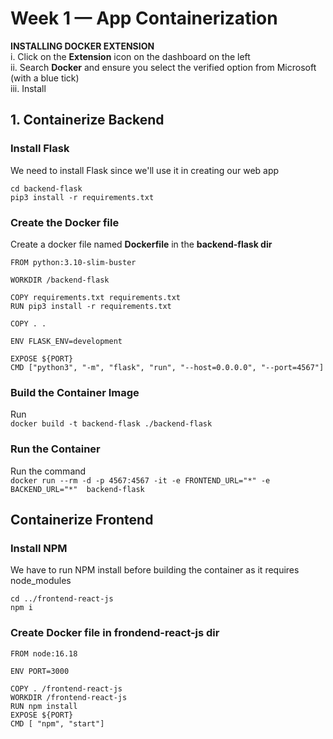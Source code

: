 # Week 1 — App Containerization

**INSTALLING DOCKER EXTENSION**  
i. Click on the **Extension** icon on the dashboard on the left   
ii. Search **Docker** and ensure you select the verified option from Microsoft (with a blue tick)  
iii. Install  

## 1. Containerize Backend 

### Install Flask
We need to install Flask since we'll use it in creating our web app  
```
cd backend-flask
pip3 install -r requirements.txt
```

### Create the Docker file
Create a docker file named **Dockerfile** in the **backend-flask dir**  

```docker
FROM python:3.10-slim-buster

WORKDIR /backend-flask

COPY requirements.txt requirements.txt
RUN pip3 install -r requirements.txt

COPY . .

ENV FLASK_ENV=development

EXPOSE ${PORT}
CMD ["python3", "-m", "flask", "run", "--host=0.0.0.0", "--port=4567"]
```

### Build the Container Image
Run  
``docker build -t backend-flask ./backend-flask``  

### Run the Container
Run the command  
``docker run --rm -d -p 4567:4567 -it -e FRONTEND_URL="*" -e BACKEND_URL="*"  backend-flask``  

## Containerize Frontend

### Install NPM
We have to run NPM install before building the container as it requires node_modules  
```
cd ../frontend-react-js
npm i
```
### Create Docker file in **frondend-react-js dir**  
```
FROM node:16.18

ENV PORT=3000

COPY . /frontend-react-js
WORKDIR /frontend-react-js
RUN npm install
EXPOSE ${PORT}
CMD [ "npm", "start"]
```
